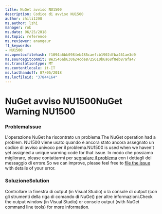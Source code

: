 ```yaml
---
title: NuGet avviso NU1500
description: Codice di avviso NU1500
author: zhili1208
ms.author: lzhi
manager: rob
ms.date: 06/25/2018
ms.topic: reference
ms.reviewer: anangaur
f1_keywords:
- NU1500
ms.openlocfilehash: f1094a6bb0984eb485caefcb1902dfba461ae3d0
ms.sourcegitcommit: 8e3546ab630a24cde8725610b6a68f8eb87afa47
ms.translationtype: MT
ms.contentlocale: it-IT
ms.lasthandoff: 07/05/2018
ms.locfileid: "37844164"
---
```

# <a name="nuget-warning-nu1500"></a><span data-ttu-id="38bfa-103">NuGet avviso NU1500</span><span class="sxs-lookup"><span data-stu-id="38bfa-103">NuGet Warning NU1500</span></span>

### <a name="issue"></a><span data-ttu-id="38bfa-104">Problema</span><span class="sxs-lookup"><span data-stu-id="38bfa-104">Issue</span></span>
<span data-ttu-id="38bfa-105">L'operazione NuGet ha riscontrato un problema.</span><span class="sxs-lookup"><span data-stu-id="38bfa-105">The NuGet operation had a problem.</span></span> <span data-ttu-id="38bfa-106">NU1500 viene usato quando è ancora stato ancora assegnato un codice di avviso univoco per il problema.</span><span class="sxs-lookup"><span data-stu-id="38bfa-106">NU1500 is used when we haven't yet assigned a unique warning code for that issue.</span></span> <span data-ttu-id="38bfa-107">In modo che possiamo migliorare, please contattarmi per [segnalare il problema](https://github.com/nuget/home/issues) con i dettagli del messaggio di errore.</span><span class="sxs-lookup"><span data-stu-id="38bfa-107">So we can improve, please feel free to [file the issue](https://github.com/nuget/home/issues) with details of your error.</span></span>

### <a name="solution"></a><span data-ttu-id="38bfa-108">Soluzione</span><span class="sxs-lookup"><span data-stu-id="38bfa-108">Solution</span></span>
<span data-ttu-id="38bfa-109">Controllare la finestra di output (in Visual Studio) o la console di output (con gli strumenti della riga di comando di NuGet) per altre informazioni.</span><span class="sxs-lookup"><span data-stu-id="38bfa-109">Check the output window (in Visual Studio) or console output (with NuGet command line tools) for more information.</span></span>